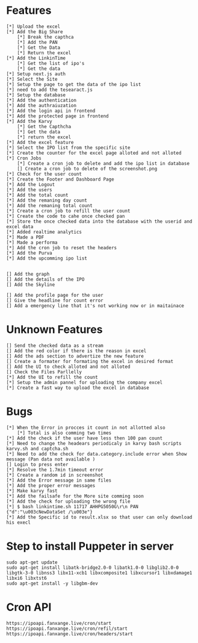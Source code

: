 #   Features
    [*] Upload the excel
    [*] Add the Big Share
        [*] Break the capthca
        [*] Add the PAN 
        [*] Get the Data 
        [*] Return the excel
    [*] Add the LinkinTime
        [*] Get the list of ipo's
        [*] Get the data
    [*] Setup next.js auth
    [*] Select the Site
    [*] Setup the page to get the data of the ipo list 
    [*] need to add the tesearact.js
    [*] Setup the database
    [*] Add the authentication
    [*] Add the authraiuzation
    [*] Add the login api in frontend
    [*] Add the protected page in frontend
    [*] Add the Karvy
        [*] Get the Capthcha
        [*] Get the data
        [*] return the excel
    [*] Add the excel feature
    [*] Select the IPO list from the specific site
    [*] Create the counter for the excel page alloted and not alloted
    [*] Cron Jobs
        [*] Create a cron job to delete and add the ipo list in database
        [] Create a cron job to delete of the screenshot.png
    [*] Check for the user count
    [*] Create the Footer and Dashboard Page
    [*] Add the Logout
    [*] Add the users 
    [*] Add the total count
    [*] Add the remaning day count
    [*] Add the remaning total count
    [*] Create a cron job to refill the user count
    [*] Create the code to cahe once checked pan
    [*] Store the once checked data into the database with the userid and excel data
    [*] Added realtime analytics 
    [*] Made a PDF
    [*] Made a performa
    [*] Add the cron job to reset the headers
    [*] Add the Purva
    [*] Add the upcomming ipo list
    

    [] Add the graph
    [] Add the details of the IPO
    [] Add the Skyline

    [] Add the profile page for the user
    [] Give the headline for count error 
    [] Add a emergency line that it's not working now or in maitainace

    


#   Unknown Features
    [] Send the checked data as a stream
    [] Add the red color if there is the reason in excel
    [] Add the ads section to advertize the new feature
    [] Create a formater for formating the excel in desired format
    [] Add the UI to check alloted and not alloted
    [] Check the Files Parllelly
    [*] Add the UI to refill the count
    [*] Setup the admin pannel for uploading the company excel
    [*] Create a fast way to upload the excel in database

#   Bugs
    [*] When the Error in procces it count in not allotted also 
        [*] Total is also comming two times
    [*] Add the check if the user have less then 100 pan count 
    [*] Need to change the headears periodicaly in karvy bash scripts karvy.sh and captcha.sh
    [*] Need to add the check for data.category.include error when Show message (Pan data not available )
    [] Login to press enter 
    [*] Resolve the 1.7min timeout error
    [*] Create a random id in screenshot
    [*] Add the Error message in same files
    [*] Add the proper error messages
    [*] Make karvy fast
    [*] Add the failsafe for the More site comming soon
    [*] Add the check for uploading the wrong file 
    [*] $ bash linkintime.sh 11717 AHHPG5050G\r\n PAN {"d":"\u003cNewDataSet /\u003e"}
    [*] Add the Specific id to result.xlsx so that user can only download his execl


#   Step to install Puppeter in server
    sudo apt-get update
    sudo apt-get install libatk-bridge2.0-0 libatk1.0-0 libglib2.0-0 libgtk-3-0 libnss3 libx11-xcb1 libxcomposite1 libxcursor1 libxdamage1 libxi6 libxtst6
    sudo apt-get install -y libgbm-dev

#   Cron API
    https://ipoapi.fanxange.live/cron/start
    https://ipoapi.fanxange.live/cron/refil/start
    https://ipoapi.fanxange.live/cron/headers/start
    